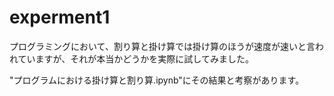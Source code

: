 # experment1
プログラミングにおいて、割り算と掛け算では掛け算のほうが速度が速いと言われていますが、それが本当かどうかを実際に試してみました。

"プログラムにおける掛け算と割り算.ipynb"にその結果と考察があります。 

